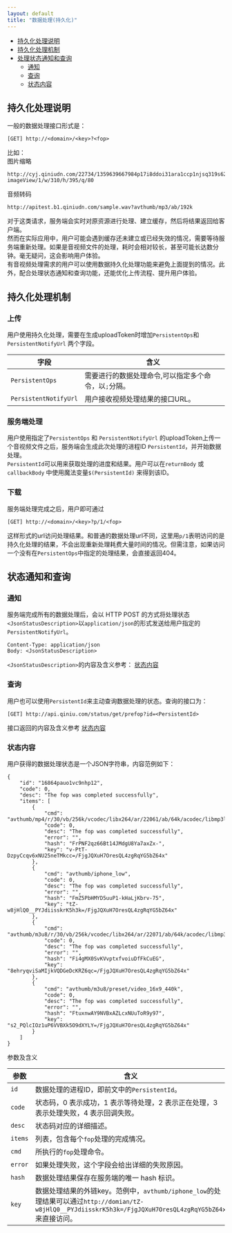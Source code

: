 ```yaml
---
layout: default
title: "数据处理(持久化)"
---
```


- [持久化处理说明](#persistentOps-overall)
- [持久化处理机制](#persistentOps-method)
- [处理状态通知和查询](#persistentOps-status)
    - [通知](#notify)
    - [查询](#status)
    - [状态内容](#status-description)


<a name="persistentOps-overall"></a>

## 持久化处理说明  

一般的数据处理接口形式是：  

    [GET] http://<domain>/<key>?<fop>
    
比如：  
图片缩略

    http://cyj.qiniudn.com/22734/1359639667984p17i8ddoi31ara1ccp1njsq319s62.jpg?imageView/1/w/310/h/395/q/80

音频转码

    http://apitest.b1.qiniudn.com/sample.wav?avthumb/mp3/ab/192k
    
对于这类请求，服务端会实时对原资源进行处理、建立缓存，然后将结果返回给客户端。  
然而在实际应用中，用户可能会遇到缓存还未建立或已经失效的情况，需要等待服务端重新处理。如果是音视频文件的处理，耗时会相对较长，甚至可能长达数分钟。毫无疑问，这会影响用户体验。  
有音视频处理需求的用户可以使用数据持久化处理功能来避免上面提到的情况。此外，配合处理状态通知和查询功能，还能优化上传流程、提升用户体验。  

<a name="persistentOps-method"></a>
## 持久化处理机制  

### 上传  
用户使用持久化处理，需要在生成uploadToken时增加`PersistentOps`和 `PersistentNotifyUrl` 两个字段。  

字段 | 含义
----- | -------------
`PersistentOps` | 需要进行的数据处理命令,可以指定多个命令，以`;`分隔。
`PersistentNotifyUrl` | 用户接收视频处理结果的接口URL。

### 服务端处理  
用户使用指定了`PersistentOps` 和 `PersistentNotifyUrl` 的uploadToken上传一个音视频文件之后，服务端会生成此次处理的进程ID `PersistentId`，并开始数据处理。  
`PersistentId`可以用来获取处理的进度和结果。用户可以在`returnBody` 或 `callbackBody` 中使用魔法变量`$(PersistentId)` 来得到该ID。  

### 下载  
服务端处理完成之后，用户即可通过  

    [GET] http://<domain>/<key>?p/1/<fop>  
    
这样形式的url访问处理结果。和普通的数据处理url不同，这里用`p/1`表明访问的是持久化处理的结果，不会出现重新处理耗费大量时间的情况。但需注意，如果访问一个没有在`PersistentOps`中指定的处理结果，会直接返回404。  


<a name="persistentOps-status"></a>
## 状态通知和查询

<a name="notify"></a>
### 通知  
服务端完成所有的数据处理后，会以 HTTP POST 的方式将处理状态`<JsonStatusDescription>`以`application/json`的形式发送给用户指定的`PersistentNotifyUrl`。  

    Content-Type: application/json
    Body: <JsonStatusDescription>
	
`<JsonStatusDescription>`的内容及含义参考： [状态内容](#persistentOps-status-description) 

<a name="status"></a>
### 查询  
用户也可以使用`PersistentId`来主动查询数据处理的状态。查询的接口为：  

    [GET] http://api.qiniu.com/status/get/prefop?id=<PersistentId>  

接口返回的内容及含义参考 [状态内容](#persistentOps-status-description)

<a name="status-description"></a>
### 状态内容  
用户获得的数据处理状态是一个JSON字符串，内容范例如下：  

	{
		"id": "16864pauo1vc9nhp12",
		"code": 0,
		"desc": "The fop was completed successfully",
		"items": [
			{
				"cmd": "avthumb/mp4/r/30/vb/256k/vcodec/libx264/ar/22061/ab/64k/acodec/libmp3lame",
				"code": 0,
				"desc": "The fop was completed successfully",
				"error": "",
				"hash": "FrPNF2qz66Bt14JMdgU8Ya7axZx-",
				"key": "v-PtT-DzpyCcqv6xNU25neTMkcc=/FjgJQXuH7OresQL4zgRqYG5bZ64x"
			},
			{
				"cmd": "avthumb/iphone_low",
				"code": 0,
				"desc": "The fop was completed successfully",
				"error": "",
				"hash": "FmZ5PbHMYD5uuP1-kHaLjKbrv-75",
				"key": "tZ-w8jHlQ0__PYJdiisskrK5h3k=/FjgJQXuH7OresQL4zgRqYG5bZ64x"
			},
			{
				"cmd": "avthumb/m3u8/r/30/vb/256k/vcodec/libx264/ar/22071/ab/64k/acodec/libmp3lame",
				"code": 0,
				"desc": "The fop was completed successfully",
				"error": "",
				"hash": "Fi4gMX0SvKVvptxfvoiuDfFkCuEG",
				"key": "8ehryqviSaMIjkVQDGeDcKRZ6qc=/FjgJQXuH7OresQL4zgRqYG5bZ64x"
			},
			{
				"cmd": "avthumb/m3u8/preset/video_16x9_440k",
				"code": 0,
				"desc": "The fop was completed successfully",
				"error": "",
				"hash": "FtuxnwAY9NVBxAZLcxNUuToR9y97",
				"key": "s2_PQlcIOz1uP6VVBXk5O9dXYLY=/FjgJQXuH7OresQL4zgRqYG5bZ64x"
			}
		]
	}


参数及含义  

参数 | 含义
---- | --------
`id` | 数据处理的进程ID，即前文中的`PersistentId`。
`code` | 状态码，0 表示成功，1 表示等待处理，2 表示正在处理，3 表示处理失败，4 表示回调失败。
`desc` | 状态码对应的详细描述。
`items` | 列表，包含每个`fop`处理的完成情况。
`cmd` | 所执行的`fop`处理命令。
`error` | 如果处理失败，这个字段会给出详细的失败原因。
`hash` | 数据处理结果保存在服务端的唯一 hash 标识。
`key` | 数据处理结果的外链key。范例中，`avthumb/iphone_low`的处理结果可以通过`http://domian/tZ-w8jHlQ0__PYJdiisskrK5h3k=/FjgJQXuH7OresQL4zgRqYG5bZ64x`来直接访问。
